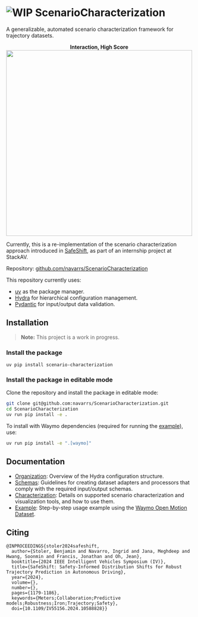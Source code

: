 # ![WIP](https://img.shields.io/badge/status-WIP-orange) ScenarioCharacterization

A generalizable, automated scenario characterization framework for trajectory datasets.

<div style="display: inline-block; text-align: center;">
  <strong>Interaction, High Score</strong><br>
  <img src="./assets/animated_scenario_high.gif" width="500">
</div>

Currently, this is a re-implementation of the scenario characterization approach introduced in [SafeShift](https://github.com/cmubig/SafeShift), as part of an internship project at StackAV.

Repository: [github.com/navarrs/ScenarioCharacterization](https://github.com/navarrs/ScenarioCharacterization)

This repository currently uses:
- [uv](https://docs.astral.sh/uv/) as the package manager.
- [Hydra](https://hydra.cc/docs/intro/) for hierarchical configuration management.
- [Pydantic](https://docs.pydantic.dev/latest/) for input/output data validation.

## Installation

> **Note:** This project is a work in progress.

### Install the package
```
uv pip install scenario-characterization
```

### Install the package in editable mode

Clone the repository and install the package in editable mode:
```bash
git clone git@github.com:navarrs/ScenarioCharacterization.git
cd ScenarioCharacterization
uv run pip install -e .
```

To install with Waymo dependencies (required for running the [example](#example)), use:
```bash
uv run pip install -e ".[waymo]"
```

## Documentation

- [Organization](./docs/ORGANIZATION.md): Overview of the Hydra configuration structure.
- [Schemas](./docs/SCHEMAS.md): Guidelines for creating dataset adapters and processors that comply with the required input/output schemas.
- [Characterization](./docs/CHARACTERIZATION.md): Details on supported scenario characterization and visualization tools, and how to use them.
- [Example](./docs/EXAMPLE.md): Step-by-step usage example using the [Waymo Open Motion Dataset](https://waymo.com/open).

## Citing

```
@INPROCEEDINGS{stoler2024safeshift,
  author={Stoler, Benjamin and Navarro, Ingrid and Jana, Meghdeep and Hwang, Soonmin and Francis, Jonathan and Oh, Jean},
  booktitle={2024 IEEE Intelligent Vehicles Symposium (IV)},
  title={SafeShift: Safety-Informed Distribution Shifts for Robust Trajectory Prediction in Autonomous Driving},
  year={2024},
  volume={},
  number={},
  pages={1179-1186},
  keywords={Meters;Collaboration;Predictive models;Robustness;Iron;Trajectory;Safety},
  doi={10.1109/IV55156.2024.10588828}}
```
